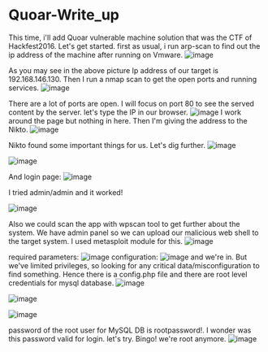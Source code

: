 # Quoar-Write_up
This time, i'll add Quoar vulnerable machine solution that was the CTF of Hackfest2016. Let's get started.
first as usual, i run arp-scan to find out the ip address of the machine after running on Vmware.
![image](https://github.com/harunsvnc/Quoar-Write_up/assets/75423540/aef1fa63-f8f6-4e19-8cb1-28cd9f1ab585)

As you may see in the above picture Ip address of our target is 192.168.146.130.
Then I run a nmap scan to get the open ports and running services.
![image](https://github.com/harunsvnc/Quoar-Write_up/assets/75423540/403ca1d1-4f3a-4806-b8a9-084f7da71280)

There are a lot of ports are open. I will focus on port 80 to see the served content by the server.
let's type the IP in our browser.
![image](https://github.com/harunsvnc/Quoar-Write_up/assets/75423540/d2b83c65-2c59-474b-8774-0e2e1b412d79)
I work around the page but nothing in here. Then I'm giving the address to the Nikto.
![image](https://github.com/harunsvnc/Quoar-Write_up/assets/75423540/bc1edfc0-30af-4bf8-8dfe-f227e6101d46)

Nikto found some important things for us. Let's dig further.
![image](https://github.com/harunsvnc/Quoar-Write_up/assets/75423540/98b9d38b-9c35-4c22-8271-817e069722ef)

![image](https://github.com/harunsvnc/Quoar-Write_up/assets/75423540/da7cf6fd-abec-45fb-8e76-560609771342)

And login page:
![image](https://github.com/harunsvnc/Quoar-Write_up/assets/75423540/3e29c6ca-1400-41f0-82c2-e7915eca02b5)

I tried admin/admin and it worked!

![image](https://github.com/harunsvnc/Quoar-Write_up/assets/75423540/82f729b8-10e3-40fd-83b5-75c258b399db)

Also we could scan the app with wpscan tool to get further about the system.
We have admin panel so we can upload our malicious web shell to the target system. I used metasploit module for this.
![image](https://github.com/harunsvnc/Quoar-Write_up/assets/75423540/36365e8b-58f6-4da3-be3b-ce28f7561ac4)

required parameters:
![image](https://github.com/harunsvnc/Quoar-Write_up/assets/75423540/5d3e6dec-478e-4114-ae05-76aea7a59835)
configuration:
![image](https://github.com/harunsvnc/Quoar-Write_up/assets/75423540/14cbe0c8-ad4f-42fa-958f-b983a31ddedf)
and we're in.
But we've limited privileges, so looking for any critical data/misconfiguration to find something. 
Hence there is a config.php file and there are root level credentials for mysql database.
![image](https://github.com/harunsvnc/Quoar-Write_up/assets/75423540/b734f420-ceab-4280-9b75-e63ef0501c4d)

![image](https://github.com/harunsvnc/Quoar-Write_up/assets/75423540/11c3a0f9-86e2-47fe-b05c-f8affa0287fa)

![image](https://github.com/harunsvnc/Quoar-Write_up/assets/75423540/05859cae-467e-4648-b62f-47ed68aea642)

password of the root user for MySQL DB is rootpassword!. I wonder was this password valid for login. let's try.
Bingo! we're root anymore.
![image](https://github.com/harunsvnc/Quoar-Write_up/assets/75423540/f6a56a76-768c-47da-be41-167e8abb869f)




